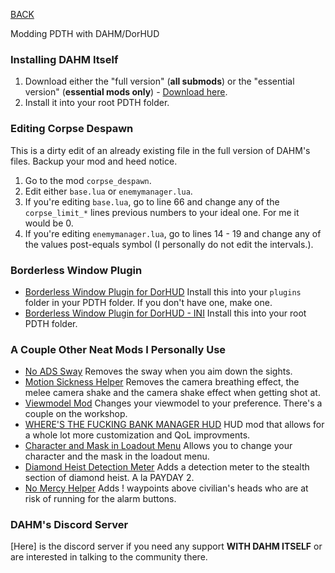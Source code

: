 
[BACK](..)

Modding PDTH with DAHM/DorHUD

### Installing DAHM Itself
1. Download either the "full version" (**all submods**) or the "essential version" (**essential mods only**) - [Download here](https://steamcommunity.com/groups/dahm4pd/discussions/3/3810655600549061009/#:~:text=redist.x86.exe-,latest%20version,-Download%201.16).
2. Install it into your root PDTH folder.

### Editing Corpse Despawn
This is a dirty edit of an already existing file in the full version of DAHM's files. Backup your mod and heed notice.
1. Go to the mod `corpse_despawn`.
2. Edit either `base.lua` or `enemymanager.lua`.
3. If you're editing `base.lua`, go to line 66 and change any of the `corpse_limit_*` lines previous numbers to your ideal one. For me it would be 0.
4. If you're editing `enemymanager.lua`, go to lines 14 - 19 and change any of the values post-equals symbol (I personally do not edit the intervals.).

### Borderless Window Plugin
- [Borderless Window Plugin for DorHUD](https://steamcommunity.com/app/24240/discussions/0/3765606580163061345/#c3765607014586473776)
Install this into your `plugins` folder in your PDTH folder. If you don't have one, make one.
- [Borderless Window Plugin for DorHUD - INI](./dl/pdthhook.ini)
Install this into your root PDTH folder.

### A Couple Other Neat Mods I Personally Use
- [No ADS Sway](https://modworkshop.net/mod/38786)
Removes the sway when you aim down the sights.
- [Motion Sickness Helper](https://modworkshop.net/mod/40746)
Removes the camera breathing effect, the melee camera shake and the camera shake effect when getting shot at.
- [Viewmodel Mod](https://modworkshop.net/game/pdth/mods?query=viewmodel)
Changes your viewmodel to your preference. There's a couple on the workshop.
- [WHERE'S THE FUCKING BANK MANAGER HUD](https://modworkshop.net/mod/19303)
HUD mod that allows for a whole lot more customization and QoL improvments.
- [Character and Mask in Loadout Menu](https://modworkshop.net/mod/36360)
Allows you to change your character and the mask in the loadout menu.
- [Diamond Heist Detection Meter](https://modworkshop.net/mod/34123)
Adds a detection meter to the stealth section of diamond heist. A la PAYDAY 2.
- [No Mercy Helper](https://modworkshop.net/mod/34152)
Adds ! waypoints above civilian's heads who are at risk of running for the alarm buttons.

### DAHM's Discord Server
[Here] is the discord server if you need any support **WITH DAHM ITSELF** or are interested in talking to the community there.
